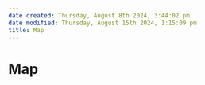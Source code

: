 ```yaml
---  
date created: Thursday, August 8th 2024, 3:44:02 pm  
date modified: Thursday, August 15th 2024, 1:15:09 pm  
title: Map  
---  
```

# Map  
